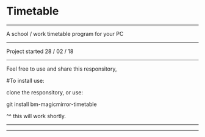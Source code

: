 # Timetable
***********************************************************
A school / work timetable program for your PC
***********************************************************
Project started 28 / 02 / 18
***********************************************************
Feel free to use and share this responsitory,

#To install use:

clone the responsitory, or use:

git install bm-magicmirror-timetable

^^ this will work shortly.

***********************************************************

***********************************************************
